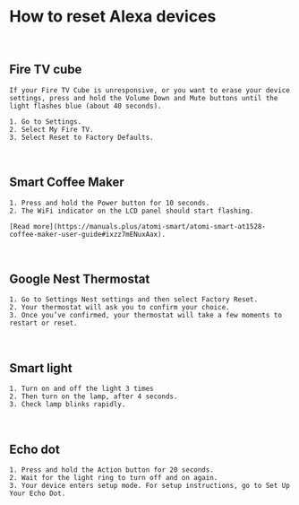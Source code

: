 # __How to reset Alexa devices__
<br />

## Fire TV cube
```
If your Fire TV Cube is unresponsive, or you want to erase your device settings, press and hold the Volume Down and Mute buttons until the light flashes blue (about 40 seconds).

1. Go to Settings.
2. Select My Fire TV.
3. Select Reset to Factory Defaults.
```
<br />

## Smart Coffee Maker
```
1. Press and hold the Power button for 10 seconds. 
2. The WiFi indicator on the LCD panel should start flashing.

[Read more](https://manuals.plus/atomi-smart/atomi-smart-at1528-coffee-maker-user-guide#ixzz7mENuxAax).
```
<br />

## Google Nest Thermostat
```
1. Go to Settings Nest settings and then select Factory Reset. 
2. Your thermostat will ask you to confirm your choice. 
3. Once you’ve confirmed, your thermostat will take a few moments to restart or reset.
```
<br />

## Smart light
```
1. Turn on and off the light 3 times
2. Then turn on the lamp, after 4 seconds.
3. Check lamp blinks rapidly.
```
<br />

## Echo dot
```
1. Press and hold the Action button for 20 seconds.
2. Wait for the light ring to turn off and on again.
3. Your device enters setup mode. For setup instructions, go to Set Up Your Echo Dot.
```
<br />